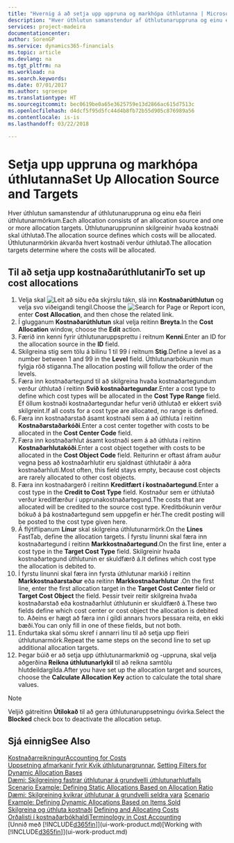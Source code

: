 ```yaml
---
title: "Hvernig á að setja upp uppruna og markhópa úthlutanna | Microsoft Docs"
description: "Hver úthlutun samanstendur af úthlutunaruppruna og einu eða fleiri úthlutunarmörkum. Úthlutunaruppruninn skilgreinir hvaða kostnaði skal úthlutað. Úthlutunarmörkin ákvarða hvert kostnaði verður úthlutað."
services: project-madeira
documentationcenter: 
author: SorenGP
ms.service: dynamics365-financials
ms.topic: article
ms.devlang: na
ms.tgt_pltfrm: na
ms.workload: na
ms.search.keywords: 
ms.date: 07/01/2017
ms.author: sgroespe
ms.translationtype: HT
ms.sourcegitcommit: bec0619be0a65e3625759e13d2866ac615d7513c
ms.openlocfilehash: d4dcf5f95d5fc44d4b8fb72b55d905c876989a56
ms.contentlocale: is-is
ms.lasthandoff: 03/22/2018

---
```

# <a name="set-up-allocation-source-and-targets"></a><span data-ttu-id="3e240-105">Setja upp uppruna og markhópa úthlutanna</span><span class="sxs-lookup"><span data-stu-id="3e240-105">Set Up Allocation Source and Targets</span></span>
<span data-ttu-id="3e240-106">Hver úthlutun samanstendur af úthlutunaruppruna og einu eða fleiri úthlutunarmörkum.</span><span class="sxs-lookup"><span data-stu-id="3e240-106">Each allocation consists of an allocation source and one or more allocation targets.</span></span> <span data-ttu-id="3e240-107">Úthlutunaruppruninn skilgreinir hvaða kostnaði skal úthlutað.</span><span class="sxs-lookup"><span data-stu-id="3e240-107">The allocation source defines which costs will be allocated.</span></span> <span data-ttu-id="3e240-108">Úthlutunarmörkin ákvarða hvert kostnaði verður úthlutað.</span><span class="sxs-lookup"><span data-stu-id="3e240-108">The allocation targets determine where the costs will be allocated.</span></span>  

## <a name="to-set-up-cost-allocations"></a><span data-ttu-id="3e240-109">Til að setja upp kostnaðarúthlutanir</span><span class="sxs-lookup"><span data-stu-id="3e240-109">To set up cost allocations</span></span>  
1.  <span data-ttu-id="3e240-110">Velja skal ![Leit að síðu eða skýrslu](media/ui-search/search_small.png "Leit að síðu eða skýrslu táknið") tákn, slá inn  **Kostnaðarúthlutun** og velja svo viðeigandi tengil.</span><span class="sxs-lookup"><span data-stu-id="3e240-110">Choose the ![Search for Page or Report](media/ui-search/search_small.png "Search for Page or Report icon") icon, enter **Cost Allocation**, and then chose the related link.</span></span>  
2.  <span data-ttu-id="3e240-111">Í glugganum **Kostnaðarúthlutun** skal velja reitinn **Breyta**.</span><span class="sxs-lookup"><span data-stu-id="3e240-111">In the **Cost Allocation** window, choose the **Edit** action.</span></span>  
3.  <span data-ttu-id="3e240-112">Færið inn kenni fyrir úthlutunaruppsprettu í reitnum **Kenni**.</span><span class="sxs-lookup"><span data-stu-id="3e240-112">Enter an ID for the allocation source in the **ID** field.</span></span>  
4.  <span data-ttu-id="3e240-113">Skilgreina stig sem tölu á bilinu 1 til 99 í reitnum **Stig**.</span><span class="sxs-lookup"><span data-stu-id="3e240-113">Define a level as a number between 1 and 99 in the **Level** field.</span></span> <span data-ttu-id="3e240-114">Úthlutunarbókunin mun fylgja röð stiganna.</span><span class="sxs-lookup"><span data-stu-id="3e240-114">The allocation posting will follow the order of the levels.</span></span>  
5.  <span data-ttu-id="3e240-115">Færa inn kostnaðartegund til að skilgreina hvaða kostnaðartegundum verður úthlutað í reitinn **Svið kostnaðartegundar**.</span><span class="sxs-lookup"><span data-stu-id="3e240-115">Enter a cost type to define which cost types will be allocated in the **Cost Type Range** field.</span></span> <span data-ttu-id="3e240-116">Ef öllum kostnaði kostnaðartegundar hefur verið úthlutað er ekkert svið skilgreint.</span><span class="sxs-lookup"><span data-stu-id="3e240-116">If all costs for a cost type are allocated, no range is defined.</span></span>  
6.  <span data-ttu-id="3e240-117">Færa inn kostnaðarstað ásamt kostnaði sem á að úthluta í reitinn **Kostnaðarstaðarkóði**.</span><span class="sxs-lookup"><span data-stu-id="3e240-117">Enter a cost center together with costs to be allocated in the **Cost Center Code** field.</span></span>  
7.  <span data-ttu-id="3e240-118">Færa inn kostnaðarhlut ásamt kostnaði sem á að úthluta í reitinn **Kostnaðarhlutakóði**.</span><span class="sxs-lookup"><span data-stu-id="3e240-118">Enter a cost object together with costs to be allocated in the **Cost Object Code** field.</span></span> <span data-ttu-id="3e240-119">Reiturinn er oftast áfram auður vegna þess að kostnaðarhlutir eru sjaldnast úthlutaðir á aðra kostnaðarhluti.</span><span class="sxs-lookup"><span data-stu-id="3e240-119">Most often, this field stays empty, because cost objects are rarely allocated to other cost objects.</span></span>  
8.  <span data-ttu-id="3e240-120">Færa inn kostnaðargerð í reitinn **Kreditfært í kostnaðartegund**.</span><span class="sxs-lookup"><span data-stu-id="3e240-120">Enter a cost type in the **Credit to Cost Type** field.</span></span> <span data-ttu-id="3e240-121">Kostnaður sem er úthlutað verður kreditfærður í upprunakostnaðartegund.</span><span class="sxs-lookup"><span data-stu-id="3e240-121">The costs that are allocated will be credited to the source cost type.</span></span> <span data-ttu-id="3e240-122">Kreditbókunin verður bókuð á þá kostnaðartegund sem uppgefin er hér.</span><span class="sxs-lookup"><span data-stu-id="3e240-122">The credit posting will be posted to the cost type given here.</span></span>  
9. <span data-ttu-id="3e240-123">Á flýtiflipanum **Línur** skal skilgreina úthlutunarmörk.</span><span class="sxs-lookup"><span data-stu-id="3e240-123">On the **Lines** FastTab, define the allocation targets.</span></span> <span data-ttu-id="3e240-124">Í fyrstu línunni skal færa inn kostnaðartegund í reitinn **Markkostnaðartegund**.</span><span class="sxs-lookup"><span data-stu-id="3e240-124">On the first line, enter a cost type in the **Target Cost Type** field.</span></span> <span data-ttu-id="3e240-125">Skilgreinir hvaða kostnaðartegund úthlutunin er skuldfærð á.</span><span class="sxs-lookup"><span data-stu-id="3e240-125">It defines which cost type the allocation is debited to.</span></span>  
10. <span data-ttu-id="3e240-126">Í fyrstu línunni skal færa inn fyrsta úthlutunar markið í reitinn **Markkostnaðarstaður** eða reitinn **Markkostnaðarhlutur** .</span><span class="sxs-lookup"><span data-stu-id="3e240-126">On the first line, enter the first allocation target in the **Target Cost Center** field or **Target Cost Object** the field.</span></span> <span data-ttu-id="3e240-127">Þessir tveir reitir skilgreina hvaða kostnaðarstað eða kostnaðarhlut úthlutunin er skuldfærð á.</span><span class="sxs-lookup"><span data-stu-id="3e240-127">These two fields define which cost center or cost object the allocation is debited to.</span></span> <span data-ttu-id="3e240-128">Aðeins er hægt að færa inn í gildi annars hvors þessara reita, en ekki bæði.</span><span class="sxs-lookup"><span data-stu-id="3e240-128">You can only fill in one of these fields, but not both.</span></span>  
11. <span data-ttu-id="3e240-129">Endurtaka skal sömu skref í annarri línu til að setja upp fleiri úthlutunarmörk.</span><span class="sxs-lookup"><span data-stu-id="3e240-129">Repeat the same steps on the second line to set up additional allocation targets.</span></span>  
12. <span data-ttu-id="3e240-130">Þegar búið er að setja upp úthlutunarmarkmið og -uppruna, skal velja aðgerðina **Reikna úthlutunarlykil** til að reikna samtölu hlutdeildargilda.</span><span class="sxs-lookup"><span data-stu-id="3e240-130">After you have set up the allocation target and sources, choose the **Calculate Allocation Key** action to calculate the total share values.</span></span>  

> [!NOTE]  
>  <span data-ttu-id="3e240-131">Veljið gátreitinn **Útilokað** til að gera úthlutunaruppsetningu óvirka.</span><span class="sxs-lookup"><span data-stu-id="3e240-131">Select the **Blocked** check box to deactivate the allocation setup.</span></span>  

## <a name="see-also"></a><span data-ttu-id="3e240-132">Sjá einnig</span><span class="sxs-lookup"><span data-stu-id="3e240-132">See Also</span></span>  
[<span data-ttu-id="3e240-133">Kostnaðarreikningur</span><span class="sxs-lookup"><span data-stu-id="3e240-133">Accounting for Costs</span></span>](finance-manage-cost-accounting.md)  
 <span data-ttu-id="3e240-134">[Uppsetning afmarkanir fyrir Kvik úthlutunargrunnar.](finance-setting-filters-for-dynamic-allocation-bases.md) </span><span class="sxs-lookup"><span data-stu-id="3e240-134">[Setting Filters for Dynamic Allocation Bases](finance-setting-filters-for-dynamic-allocation-bases.md) </span></span>  
 <span data-ttu-id="3e240-135">[Dæmi: Skilgreining fastrar úthlutunar á grundvelli úthlutunarhlutfalls](finance-scenario-example-defining-static-allocations-based-on-allocation-ratio.md) </span><span class="sxs-lookup"><span data-stu-id="3e240-135">[Scenario Example: Defining Static Allocations Based on Allocation Ratio](finance-scenario-example-defining-static-allocations-based-on-allocation-ratio.md) </span></span>  
 <span data-ttu-id="3e240-136">[Dæmi: Skilgreining kvikrar úthlutunar á grundvelli seldra vara](finance-scenario-example-defining-dynamic-allocations-based-on-items-sold.md) </span><span class="sxs-lookup"><span data-stu-id="3e240-136">[Scenario Example: Defining Dynamic Allocations Based on Items Sold](finance-scenario-example-defining-dynamic-allocations-based-on-items-sold.md) </span></span>  
 <span data-ttu-id="3e240-137">[Skilgreina og úthluta kostnaði](finance-define-and-allocate-costs.md) </span><span class="sxs-lookup"><span data-stu-id="3e240-137">[Defining and Allocating Costs](finance-define-and-allocate-costs.md) </span></span>  
 [<span data-ttu-id="3e240-138">Orðalisti í kostnaðarbókhaldi</span><span class="sxs-lookup"><span data-stu-id="3e240-138">Terminology in Cost Accounting</span></span>](finance-terminology-in-cost-accounting.md)  
 <span data-ttu-id="3e240-139">[Unnið með [!INCLUDE[d365fin](includes/d365fin_md.md)]](ui-work-product.md)</span><span class="sxs-lookup"><span data-stu-id="3e240-139">[Working with [!INCLUDE[d365fin](includes/d365fin_md.md)]](ui-work-product.md)</span></span>

